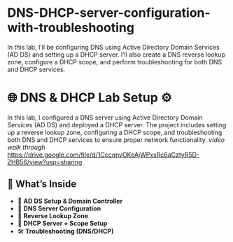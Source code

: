 # DNS-DHCP-server-configuration-with-troubleshooting
In this lab, I’ll be configuring DNS using Active Directory Domain Services (AD DS) and setting up a DHCP server. I’ll also create a DNS reverse lookup zone, configure a DHCP scope, and perform troubleshooting for both DNS and DHCP services.
# 🌐 DNS & DHCP Lab Setup ⚙️  
In this lab, I configured a DNS server using Active Directory Domain Services (AD DS) and deployed a DHCP server. The project includes setting up a reverse lookup zone, configuring a DHCP scope, and troubleshooting both DNS and DHCP services to ensure proper network functionality.
*video walk through* https://drive.google.com/file/d/1CccqnvOKeAjWPxsRc6aCztyR5D-ZHB56/view?usp=sharing
## 🔧 What’s Inside

- 🧱 **AD DS Setup & Domain Controller**  
- 🧭 **DNS Server Configuration**  
- 🔁 **Reverse Lookup Zone**  
- 📡 **DHCP Server + Scope Setup**  
- 🛠️ **Troubleshooting (DNS/DHCP)**
